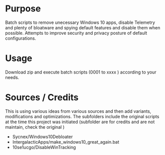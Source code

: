 
# Purpose
Batch scripts to remove unecessary Windows 10 apps, disable Telemetry and plenty of bloatware and spying default features and disable them when possible.
Attempts to improve security and privacy posture of default configurations.

# Usage
Download zip and execute batch scripts (0001 to xxxx ) according to your needs.


# Sources / Credits
This is using various ideas   from various sources and then add variants, modifications and optimizations.
The subfolders include the original scripts at the time this project was initiated (subfolder are for credits and are not maintain, check the original )
- Sycnex/Windows10Debloater
- IntergalacticApps/make_windows10_great_again.bat
- 10se1ucgo/DisableWinTracking
